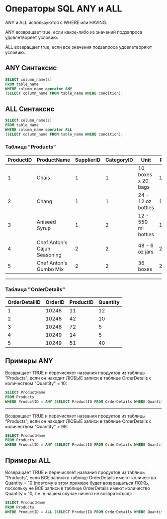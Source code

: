 # Операторы SQL ANY и ALL

ANY и ALL используются с WHERE или HAVING.

ANY  возвращает true, если какое-либо из значений подзапроса удовлетворяет условию.

ALL возвращает true, если все значения подзапроса удовлетворяют условию.

## ANY Синтаксис

``` SQL
SELECT column_name(s)
FROM table_name
WHERE column_name operator ANY
(SELECT column_name FROM table_name WHERE condition);
```

## ALL Синтаксис

``` SQL
SELECT column_name(s)
FROM table_name
WHERE column_name operator ALL
(SELECT column_name FROM table_name WHERE condition);
```

### Таблица "Products"

| ProductID | ProductName | SupplierID | CategoryID | Unit | Price |
|--|--|--|--|--|--|
| 1 | Chais | 1 | 1 | 10 boxes x 20 bags | 18 |
| 2 | Chang | 1 | 1 | 24 - 12 oz bottles | 19 |
| 3 | Aniseed Syrup | 1 | 2 | 12 - 550 ml bottles | 10 |
| 4 | Chef Anton's Cajun Seasoning | 2 | 2 | 48 - 6 oz jars | 22 |
| 5 | Chef Anton's Gumbo Mix | 2 | 2 | 36 boxes | 21.35 |
---

### Таблица "OrderDetails"

| OrderDetailID | OrderID | ProductID | Quantity |
|--|--|--|--|
| 1 | 10248 | 11 | 12 | 
| 2 | 10248 | 42 | 10 |
| 3 | 10248 | 72 | 5 | 
| 4 | 10249 | 14 | 5 | 
| 5 | 10249 | 51 | 40 | 

## Примеры ANY

Возвращает TRUE и перечисляет названия продуктов из таблицы "Products", если он находит ЛЮБЫЕ записи в таблице OrderDetails с количеством 
"Quantity" = 10:
``` SQL
SELECT ProductName  
FROM Products  
WHERE ProductID = ANY (SELECT ProductID FROM OrderDetails WHERE Quantity = 10);
```
---

Возвращает TRUE и перечисляет названия продуктов из таблицы "Products", если он находит ЛЮБЫЕ записи в таблице OrderDetails с количеством 
"Quantity" > 99:
``` SQL
SELECT ProductName  
FROM Products  
WHERE ProductID = ANY (SELECT ProductID FROM OrderDetails WHERE Quantity > 99);
```

## Примеры ALL

Возвращает TRUE и перечисляет названия продуктов из таблицы "Products", если ВСЕ записи в таблице OrderDetails имеют количество Quantity = 10 (поэтому в этом примере будет возвращаться ЛОЖЬ, поскольку не ВСЕ записи в таблице OrderDetails имеют количество Quantity = 10, т.е. в нашем случае ничего не возвратиться):
``` SQL
SELECT ProductName  
FROM Products  
WHERE ProductID = ALL (SELECT ProductID FROM OrderDetails WHERE Quantity = 10);
```
